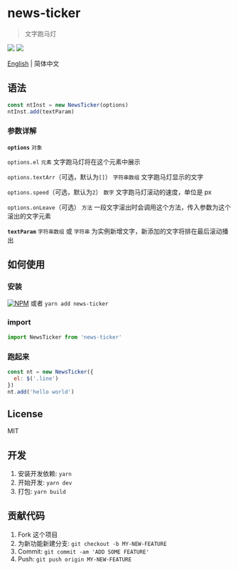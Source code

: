 # news-ticker
> 文字跑马灯

![](https://img.badgesize.io/gaoryrt/news-ticker/master/dist/newsTicker.js.svg)
![](https://img.badgesize.io/gaoryrt/news-ticker/master/dist/newsTicker.js.svg?compression=gzip)

[English](./README.md) | 简体中文

## 语法
```js
const ntInst = new NewsTicker(options)
ntInst.add(textParam)
```

### 参数详解
**`options`**
`对象`


`options.el`
`元素`
文字跑马灯将在这个元素中展示


`options.textArr`（可选，默认为`[]`）
`字符串数组`
文字跑马灯显示的文字


`options.speed`（可选，默认为`2`）
`数字`
文字跑马灯滚动的速度，单位是 px


`options.onLeave`（可选）
`方法`
一段文字滚出时会调用这个方法，传入参数为这个滚出的文字元素


**`textParam`**
`字符串数组` 或 `字符串`
为实例新增文字，新添加的文字将排在最后滚动播出

## 如何使用
### 安装
[![NPM](https://nodei.co/npm/news-ticker.png?compact=true)](https://nodei.co/npm/news-ticker/)
或者 `yarn add news-ticker`

### import
```javascript
import NewsTicker from 'news-ticker'
```

### 跑起来
```javascript
const nt = new NewsTicker({
  el: $('.line')
})
nt.add('hello world')
```

## License
MIT

## 开发
1. 安装开发依赖: `yarn`
2. 开始开发: `yarn dev`
3. 打包: `yarn build`

## 贡献代码
1. Fork 这个项目
2. 为新功能新建分支: `git checkout -b MY-NEW-FEATURE`
3. Commit: `git commit -am 'ADD SOME FEATURE'`
4. Push: `git push origin MY-NEW-FEATURE`
